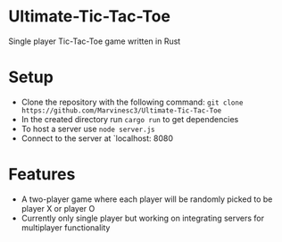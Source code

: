 # Ultimate-Tic-Tac-Toe
Single player Tic-Tac-Toe game written in Rust 

# Setup
- Clone the repository with the following command: `git clone https://github.com/Marvinesc3/Ultimate-Tic-Tac-Toe `
- In the created directory run `cargo run` to get dependencies 
- To host a server use `node server.js`
- Connect to the server at `localhost: 8080

# Features 
- A two-player game where each player will be randomly picked to be player X or player O 
- Currently only single player but working on integrating servers for multiplayer functionality

